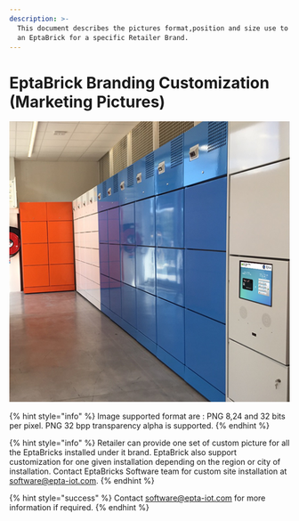 ```yaml
---
description: >-
  This document describes the pictures format,position and size use to customize
  an EptaBrick for a specific Retailer Brand.
---
```


# EptaBrick Branding Customization \(Marketing Pictures\)

![](.gitbook/assets/intro.png)

{% hint style="info" %}
Image supported format are : PNG 8,24 and 32 bits per pixel. PNG 32 bpp transparency alpha is supported.
{% endhint %}

{% hint style="info" %}
Retailer can provide one set of custom picture for all the EptaBricks installed under it brand. EptaBrick also support customization for one given installation depending on the region or city of installation. Contact EptaBricks Software team for custom site installation at software@epta-iot.com.
{% endhint %}

{% hint style="success" %}
Contact [software@epta-iot.com](mailto:software@epta-iot.com?subject=Branding%20Customization%20Help) for more information if required.
{% endhint %}

